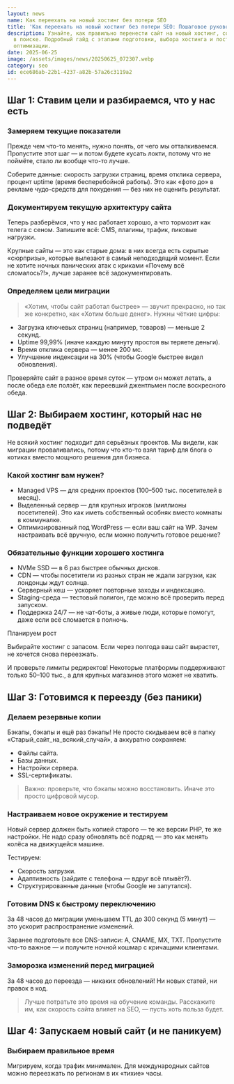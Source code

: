 ```yaml
---
layout: news
name: Как переехать на новый хостинг без потери SEO
title: 'Как переехать на новый хостинг без потери SEO: Пошаговое руководство'
description: Узнайте, как правильно перенести сайт на новый хостинг, сохранив позиции
  в поиске. Подробный гайд с этапами подготовки, выбора хостинга и постмиграционной
  оптимизации.
date: 2025-06-25
image: /assets/images/news/20250625_072307.webp
category: seo
id: ece686ab-22b1-4237-a82b-57a26c3119a2
---
```




<h2>Шаг 1: Ставим цели и разбираемся, что у нас есть</h2>
<h3>Замеряем текущие показатели</h3>
<p>Прежде чем что-то менять, нужно понять, от чего мы отталкиваемся. Пропустите этот шаг — и потом будете кусать локти, потому что не поймёте, стало ли вообще что-то лучше.</p>
<p>Соберите данные: скорость загрузки страниц, время отклика сервера, процент uptime (время бесперебойной работы). Это как «фото до» в рекламе чудо-средств для похудения — без них не оценить результат.</p>
<h3>Документируем текущую архитектуру сайта</h3>
<p>Теперь разберёмся, что у нас работает хорошо, а что тормозит как телега с сеном. Запишите всё: CMS, плагины, трафик, пиковые нагрузки.</p>
<p>Крупные сайты — это как старые дома: в них всегда есть скрытые «сюрпризы», которые вылезают в самый неподходящий момент. Если не хотите ночных панических атак с криками «Почему всё сломалось?!», лучше заранее всё задокументировать.</p>
<h3>Определяем цели миграции</h3>
<blockquote class="google-quote">«Хотим, чтобы сайт работал быстрее» — звучит прекрасно, но так же конкретно, как «Хотим больше денег». Нужны чёткие цифры:</blockquote>
<ul>
	<li>Загрузка ключевых страниц (например, товаров) — меньше 2 секунд.</li>
	<li>Uptime 99,99% (иначе каждую минуту простоя вы теряете деньги).</li>
	<li>Время отклика сервера — менее 200 мс.</li>
	<li>Улучшение индексации на 30% (чтобы Google быстрее видел обновления).</li>
</ul>
<p>Проверяйте сайт в разное время суток — утром он может летать, а после обеда еле ползёт, как переевший джентльмен после воскресного обеда.</p>
<h2>Шаг 2: Выбираем хостинг, который нас не подведёт</h2>
<p>Не всякий хостинг подходит для серьёзных проектов. Мы видели, как миграции проваливались, потому что кто-то взял тариф для блога о котиках вместо мощного решения для бизнеса.</p>
<h3>Какой хостинг вам нужен?</h3>
<ul>
	<li>Managed VPS — для средних проектов (100–500 тыс. посетителей в месяц).</li>
	<li>Выделенный сервер — для крупных игроков (миллионы посетителей). Это как иметь собственный особняк вместо комнаты в коммуналке.</li>
	<li>Оптимизированный под WordPress — если ваш сайт на WP. Зачем настраивать всё вручную, если можно получить готовое решение?</li>
</ul>
<h3>Обязательные функции хорошего хостинга</h3>
<ul>
	<li>NVMe SSD — в 6 раз быстрее обычных дисков.</li>
	<li>CDN — чтобы посетители из разных стран не ждали загрузки, как лондонцы ждут солнца.</li>
	<li>Серверный кеш — ускоряет повторные заходы и индексацию.</li>
	<li>Staging-среда — тестовый полигон, где можно всё проверить перед запуском.</li>
	<li>Поддержка 24/7 — не чат-боты, а живые люди, которые помогут, даже если всё сломается в полночь.</li>
</ul>
<p>Планируем рост</p>
<p>Выбирайте хостинг с запасом. Если через полгода ваш сайт вырастет, не хочется снова переезжать.</p>
<p>И проверьте лимиты редиректов! Некоторые платформы поддерживают только 50–100 тыс., а для крупных магазинов этого может не хватить.</p>
<h2>Шаг 3: Готовимся к переезду (без паники)</h2>
<h3>Делаем резервные копии</h3>
<p>Бэкапы, бэкапы и ещё раз бэкапы! Не просто скидываем всё в папку «Старый_сайт_на_всякий_случай», а аккуратно сохраняем:</p>
<ul>
	<li>Файлы сайта.</li>
	<li>Базы данных.</li>
	<li>Настройки сервера.</li>
	<li>SSL-сертификаты.</li>
</ul>
<blockquote class="google-quote">Важно: проверьте, что бэкапы можно восстановить. Иначе это просто цифровой мусор.</blockquote>
<h3>Настраиваем новое окружение и тестируем</h3>
<p>Новый сервер должен быть копией старого — те же версии PHP, те же настройки. Не надо сразу обновлять всё подряд — это как менять колёса на движущейся машине.</p>
<p>Тестируем:</p>
<ul>
	<li>Скорость загрузки.</li>
	<li>Адаптивность (зайдите с телефона — вдруг всё плывёт?).</li>
	<li>Структурированные данные (чтобы Google не запутался).</li>
</ul>
<h3>Готовим DNS к быстрому переключению</h3>
<p>За 48 часов до миграции уменьшаем TTL до 300 секунд (5 минут) — это ускорит распространение изменений.</p>
<p>Заранее подготовьте все DNS-записи: A, CNAME, MX, TXT. Пропустите что-то важное — и получите ночной кошмар с кричащими клиентами.</p>
<h3>Заморозка изменений перед миграцией</h3>
<p>За 48 часов до переезда — никаких обновлений! Ни новых статей, ни правок в код.</p>
<blockquote class="google-quote">Лучше потратьте это время на обучение команды. Расскажите им, как скорость сайта влияет на SEO, — пусть хоть польза будет.</blockquote>
<h2>Шаг 4: Запускаем новый сайт (и не паникуем)</h2>
<h3>Выбираем правильное время</h3>
<p>Мигрируем, когда трафик минимален. Для международных сайтов можно переезжать по регионам в их «тихие» часы.</p>
